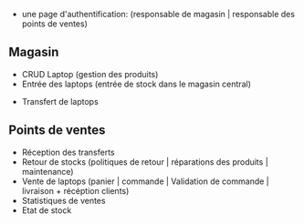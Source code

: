 - une page d'authentification: (responsable de magasin | responsable des points de ventes)

## Magasin
- CRUD Laptop (gestion des produits)
- Entrée des laptops (entrée de stock dans le magasin central)
<!-- - Gestion des éléments nécessaires (marge bénéficiaire | promotions (réductions) | services offertes) -->
- Transfert de laptops

## Points de ventes
- Réception des transferts
- Retour de stocks (politiques de retour | réparations des produits | maintenance)
- Vente de laptops (panier | commande | Validation de commande | livraison + récéption clients)
- Statistiques de ventes
- Etat de stock 



